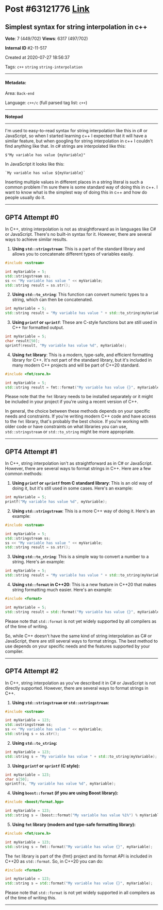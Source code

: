 
# Post \#63121776 [Link](https://stackoverflow.com/questions/63121776/)

## Simplest syntax for string interpolation in c++

**Vote**: 7 (449/702) **Views**: 6317 (497/702) 

**Internal ID** \#2-11-517

Created at 2020-07-27 18:56:37

Tags: `c++` `string` `string-interpolation`

----------

#### Metadata:

Area: `Back-end`

Language: `c++/c` (full parsed tag list: `c++`)

----------

**Notepad**


----------

I'm used to easy-to-read syntax for string interpolation like this in c# or JavaScript, so when I started learning c++ I expected that it will have a similar feature, but when googling for string interpolation in c++ I couldn't find anything like that.
In c# strings are interpolated like this:
```
$"My variable has value {myVariable}"
```

In JavaScript it looks like this:
```
`My variable has value ${myVariable}`
```

Inserting multiple values in different places in a string literal is such a common problem I'm sure there is some standard way of doing this in c++. I want to know what is the simplest way of doing this in c++ and how do people usually do it.


----------
        
## GPT4 Attempt \#0

In C++, string interpolation is not as straightforward as in languages like C# or JavaScript. There's no built-in syntax for it. However, there are several ways to achieve similar results.

1. **Using `std::stringstream`**: This is a part of the standard library and allows you to concatenate different types of variables easily.

```cpp
#include <sstream>

int myVariable = 5;
std::stringstream ss;
ss << "My variable has value " << myVariable;
std::string result = ss.str();
```

2. **Using `std::to_string`**: This function can convert numeric types to a string, which can then be concatenated.

```cpp
int myVariable = 5;
std::string result = "My variable has value " + std::to_string(myVariable);
```

3. **Using `printf` or `sprintf`**: These are C-style functions but are still used in C++ for formatted output.

```cpp
int myVariable = 5;
char result[50];
sprintf(result, "My variable has value %d", myVariable);
```

4. **Using `fmt` library**: This is a modern, type-safe, and efficient formatting library for C++. It's not part of the standard library, but it's included in many modern C++ projects and will be part of C++20 standard.

```cpp
#include <fmt/core.h>

int myVariable = 5;
std::string result = fmt::format("My variable has value {}", myVariable);
```

Please note that the `fmt` library needs to be installed separately or it might be included in your project if you're using a recent version of C++.

In general, the choice between these methods depends on your specific needs and constraints. If you're writing modern C++ code and have access to the `fmt` library, that's probably the best choice. If you're working with older code or have constraints on what libraries you can use, `std::stringstream` or `std::to_string` might be more appropriate.

--------

## GPT4 Attempt \#1

In C++, string interpolation isn't as straightforward as in C# or JavaScript. However, there are several ways to format strings in C++. Here are a few common methods:

1. **Using `printf` or `sprintf` from C standard library**: This is an old way of doing it, but it's still used in some cases. Here's an example:

```cpp
int myVariable = 5;
printf("My variable has value %d", myVariable);
```

2. **Using `std::stringstream`**: This is a more C++ way of doing it. Here's an example:

```cpp
#include <sstream>

int myVariable = 5;
std::stringstream ss;
ss << "My variable has value " << myVariable;
std::string result = ss.str();
```

3. **Using `std::to_string`**: This is a simple way to convert a number to a string. Here's an example:

```cpp
int myVariable = 5;
std::string result = "My variable has value " + std::to_string(myVariable);
```

4. **Using `std::format` in C++20**: This is a new feature in C++20 that makes string formatting much easier. Here's an example:

```cpp
#include <format>

int myVariable = 5;
std::string result = std::format("My variable has value {}", myVariable);
```

Please note that `std::format` is not yet widely supported by all compilers as of the time of writing.

So, while C++ doesn't have the same kind of string interpolation as C# or JavaScript, there are still several ways to format strings. The best method to use depends on your specific needs and the features supported by your compiler.

--------

## GPT4 Attempt \#2

In C++, string interpolation as you've described it in C# or JavaScript is not directly supported. However, there are several ways to format strings in C++.

1. **Using `std::stringstream` or `std::ostringstream`:**

```cpp
#include <sstream>

int myVariable = 123;
std::ostringstream ss;
ss << "My variable has value " << myVariable;
std::string s = ss.str();
```

2. **Using `std::to_string`:**

```cpp
int myVariable = 123;
std::string s = "My variable has value " + std::to_string(myVariable);
```

3. **Using `printf` or `sprintf` (C style):**

```cpp
int myVariable = 123;
char s[50];
sprintf(s, "My variable has value %d", myVariable);
```

4. **Using `boost::format` (if you are using Boost library):**

```cpp
#include <boost/format.hpp>

int myVariable = 123;
std::string s = (boost::format("My variable has value %1%") % myVariable).str();
```

5. **Using `fmt` library (modern and type-safe formatting library):**

```cpp
#include <fmt/core.h>

int myVariable = 123;
std::string s = fmt::format("My variable has value {}", myVariable);
```

The `fmt` library is part of the {fmt} project and its format API is included in C++20 as `std::format`. So, in C++20 you can do:

```cpp
#include <format>

int myVariable = 123;
std::string s = std::format("My variable has value {}", myVariable);
```

Please note that `std::format` is not yet widely supported in all compilers as of the time of writing this.

--------
